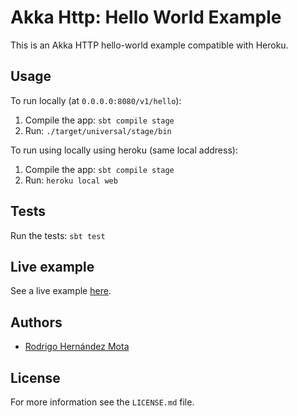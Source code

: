 # Akka Http: Hello World Example

This is an Akka HTTP hello-world example compatible with Heroku.

## Usage

To run locally (at `0.0.0.0:8080/v1/hello`):
1. Compile the app: `sbt compile stage`
2. Run: `./target/universal/stage/bin`

To run using locally using heroku (same local address):
1. Compile the app: `sbt compile stage`
2. Run: `heroku local web`

## Tests

Run the tests: `sbt test`

## Live example

See a live example [here](https://akka-http-hello-world.herokuapp.com/v1/hello).

## Authors

* [Rodrigo Hernández Mota](https://www.linkedin.com/in/rhdzmota)

## License

For more information see the `LICENSE.md` file. 
